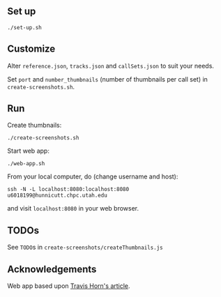## Set up

```
./set-up.sh 
```

## Customize 

Alter `reference.json`, `tracks.json` and `callSets.json` to suit your needs. 

Set `port` and `number_thumbnails` (number of thumbnails per call set) in `create-screenshots.sh`.

## Run  

Create thumbnails:

```
./create-screenshots.sh
```

Start web app:
```
./web-app.sh
```
From your local computer, do (change username and host):
```
ssh -N -L localhost:8080:localhost:8080 u6018199@hunnicutt.chpc.utah.edu
```
and visit `localhost:8080` in your web browser. 

## TODOs

See `TODO`s in `create-screenshots/createThumbnails.js`

## Acknowledgements

Web app based upon [Travis Horn's article](https://travishorn.com/creating-a-photo-gallery-with-vue-css-grid-3e0a3dd25285).

